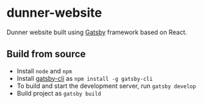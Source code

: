 # dunner-website

Dunner website built using [Gatsby](https://www.gatsbyjs.org) framework based on React.

## Build from source

* Install `node` and `npm`
* Install [gatsby-cli](https://www.gatsbyjs.org/docs/gatsby-cli/) as `npm install -g gatsby-cli`
* To build and start the development server, run `gatsby develop`
* Build project as `gatsby build`
